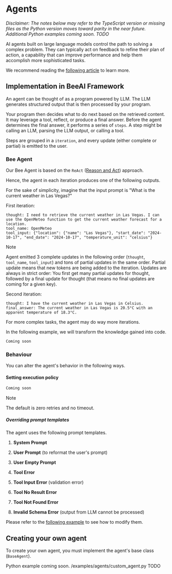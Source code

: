 # Agents

*Disclaimer: The notes below may refer to the TypeScript version or missing files as the Python version moves toward parity in the near future. Additional Python examples coming soon. TODO*

AI agents built on large language models control the path to solving a complex problem. They can typically act on feedback to refine their plan of action, a capability that can improve performance and help them accomplish more sophisticated tasks.

We recommend reading the [following article](https://research.ibm.com/blog/what-are-ai-agents-llm) to learn more.

## Implementation in BeeAI Framework

An agent can be thought of as a program powered by LLM. The LLM generates structured output that is then processed by your program.

Your program then decides what to do next based on the retrieved content. It may leverage a tool, reflect, or produce a final answer.
Before the agent determines the final answer, it performs a series of `steps`. A step might be calling an LLM, parsing the LLM output, or calling a tool.

Steps are grouped in a `iteration`, and every update (either complete or partial) is emitted to the user.

### Bee Agent

Our Bee Agent is based on the `ReAct` ([Reason and Act](https://arxiv.org/abs/2210.03629)) approach.

Hence, the agent in each iteration produces one of the following outputs.

For the sake of simplicity, imagine that the input prompt is "What is the current weather in Las Vegas?"

First iteration:

```
thought: I need to retrieve the current weather in Las Vegas. I can use the OpenMeteo function to get the current weather forecast for a location.
tool_name: OpenMeteo
tool_input: {"location": {"name": "Las Vegas"}, "start_date": "2024-10-17", "end_date": "2024-10-17", "temperature_unit": "celsius"}
```

> [!NOTE]
>
> Agent emitted 3 complete updates in the following order (`thought`, `tool_name`, `tool_input`) and tons of partial updates in the same order.
> Partial update means that new tokens are being added to the iteration. Updates are always in strict order: You first get many partial updates for thought, followed by a final update for thought (that means no final updates are coming for a given key).

Second iteration:

```
thought: I have the current weather in Las Vegas in Celsius.
final_answer: The current weather in Las Vegas is 20.5°C with an apparent temperature of 18.3°C.
```

For more complex tasks, the agent may do way more iterations.

In the following example, we will transform the knowledge gained into code.

```txt
Coming soon
```

### Behaviour

You can alter the agent's behavior in the following ways.

#### Setting execution policy

```txt
Coming soon
```

> [!NOTE]
>
> The default is zero retries and no timeout.

##### Overriding prompt templates

The agent uses the following prompt templates.

1. **System Prompt**

2. **User Prompt** (to reformat the user's prompt)

3. **User Empty Prompt**

4. **Tool Error**

5. **Tool Input Error** (validation error)

6. **Tool No Result Error**

7. **Tool Not Found Error**

8. **Invalid Schema Error** (output from LLM cannot be processed)

Please refer to the [following example](/examples/agents/bee_advanced.py) to see how to modify them.

## Creating your own agent

To create your own agent, you must implement the agent's base class (`BaseAgent`).

Python example coming soon. /examples/agents/custom_agent.py TODO
